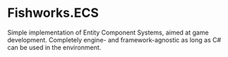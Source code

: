 # Fishworks.ECS
Simple implementation of Entity Component Systems, aimed at game development. Completely engine- and framework-agnostic as long as C# can be used in the environment.
